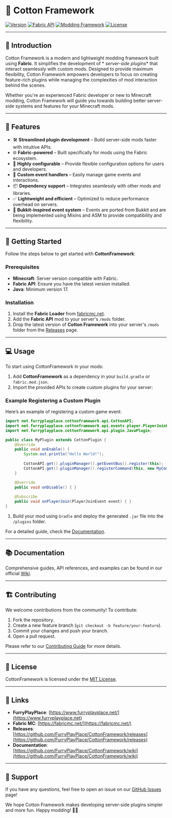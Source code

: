 # 🧵 Cotton Framework

[![Version](https://img.shields.io/badge/version-1.0.0-brightgreen)](https://github.com/FurryPlayPlace/CottonFramework)
[![Fabric API](https://img.shields.io/badge/Fabric-1.21.x-blue.svg)](https://fabricmc.net/)
[![Modding Framework](https://img.shields.io/badge/Framework-ServerSide-success)](https://github.com/FurryPlayPlace/CottonFramework)
[![License](https://img.shields.io/github/license/FurryPlayPlace/CottonFramework)](https://github.com/FurryPlayPlace/CottonFramework/blob/main/LICENSE)

---

## 🌟 Introduction

Cotton Framework is a modern and lightweight modding framework built using **Fabric**. It simplifies the development of *
*server-side plugins** that interact seamlessly with custom mods. Designed to provide maximum flexibility,
Cotton Framework empowers developers to focus on creating feature-rich plugins while managing the complexities of mod
interaction behind the scenes.

Whether you're an experienced Fabric developer or new to Minecraft modding, Cotton Framework will guide you towards
building better server-side systems and features for your Minecraft mods.

---

## 🚀 Features

- 🛠 **Streamlined plugin development** – Build server-side mods faster with intuitive APIs.
- 🌐 **Fabric-powered** – Built specifically for mods using the Fabric ecosystem.
- 📜 **Highly configurable** – Provide flexible configuration options for users and developers.
- 🔗 **Custom event handlers** – Easily manage game events and interactions.
- 📦 **Dependency support** – Integrates seamlessly with other mods and libraries.
- ✅ **Lightweight and efficient** – Optimized to reduce performance overhead on servers.
- 🔄 **Bukkit-inspired event system** – Events are ported from Bukkit and are being implemented using Mixins and ASM to provide compatibility and flexibility.

---

## 📖 Getting Started

Follow the steps below to get started with **CottonFramework**:

### Prerequisites

- **Minecraft**: Server version compatible with Fabric.
- **Fabric API**: Ensure you have the latest version installed.
- **Java**: Minimum version 17.

### Installation

1. Install the **Fabric Loader** from [fabricmc.net](https://fabricmc.net/).
2. Add the **Fabric API** mod to your server's `/mods` folder.
3. Drop the latest version of **Cotton Framework** into your server's `/mods` folder from
   the [Releases](https://github.com/FurryPlayPlace/CottonFramework/releases) page.

---

## 💻 Usage

To start using CottonFramework in your mods:

1. Add **CottonFramework** as a dependency in your `build.gradle` or `fabric.mod.json`.
2. Import the provided APIs to create custom plugins for your server:

### Example Registering a Custom Plugin

Here’s an example of registering a custom game event:

```java
import net.furryplayplace.cottonframework.api.CottonAPI;
import net.furryplayplace.cottonframework.api.events.player.PlayerJoinEvent;
import net.furryplayplace.cottonframework.api.plugin.JavaPlugin;

public class MyPlugin extends CottonPlugin {
    @Override
    public void onEnable() {
        System.out.println("Hello World!");
        
        CottonAPI.get().pluginManager().getEventBus().register(this);
        CottonAPI.get().pluginManager().registerCommand(this, new MyCommand());
    }

    @Override
    public void onDisable() { }
    
    @Subscribe
    public void onPlayerJoin(PlayerJoinEvent event) { }
}
```

1. Build your mod using `Gradle` and deploy the generated `.jar` file into the `/plugins` folder.

For a detailed guide, check the [Documentation](https://github.com/FurryPlayPlace/CottonFramework/wiki).

---

## 📚 Documentation

Comprehensive guides, API references, and examples can be found in our
official [Wiki](https://github.com/FurryPlayPlace/CottonFramework/wiki).

---

## 🏗 Contributing

We welcome contributions from the community! To contribute:

1. Fork the repository.
2. Create a new feature branch (`git checkout -b feature/your-feature`).
3. Commit your changes and push your branch.
4. Open a pull request.

Please refer to our [Contributing Guide](https://github.com/FurryPlayPlace/CottonFramework/blob/main/CONTRIBUTING.md) for more
details.

---

## 📃 License

CottonFramework is licensed under the [MIT License](https://github.com/FurryPlayPlace/CottonFramework/blob/main/LICENSE).

---

## 🔗 Links
- **FurryPlayPlace**: [https://www.furryplayplace.net/](https://www.furryplayplace.net)
- **Fabric MC**: [https://fabricmc.net/](https://fabricmc.net/)
- **Releases**: [https://github.com/FurryPlayPlace/CottonFramework/releases](https://github.com/FurryPlayPlace/CottonFramework/releases)
- **Documentation**: [https://github.com/FurryPlayPlace/CottonFramework/wiki](https://github.com/FurryPlayPlace/CottonFramework/wiki)

---

## 🤝 Support

If you have any questions, feel free to open an issue on
our [GitHub Issues](https://github.com/FurryPlayPlace/CottonFramework/issues) page!

We hope Cotton Framework makes developing server-side plugins simpler and more fun. Happy modding! 🎉😍